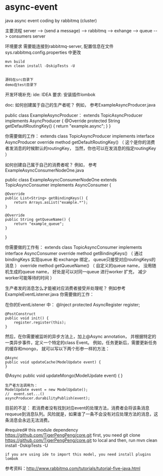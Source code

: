 # async-event

java async event coding by rabbitmq (cluster)

主要流程
server --> (send a message) --> rabbitmq --> exhange --> queue --> consumers server

环境要求
需要能连接到rabbitmq-server, 配置信息在文件
    sys.rabbitmq.config.properties
中更改

    mvn build
    mvn clean install -DskipTests -U


    源码在src目录下
    demo在test目录下


开发环境补充:
    ide: IDEA
    要求: 安装插件lombok


doc:
如何创建属于自己的生产者呢？ 例如， 参考ExampleAsyncProducer.java

public class ExampleAsyncProducer： extends TopicAsyncProducer implements AsyncProducer {
    @Override
    protected String getDefaultRoutingKey() {
        return "example.async";
    }
}

你需要做的工作：
extends class TopicAsyncProducer
implements interface AsyncProducer
override method getDefaultRoutingKey()  （ 这个是你的消费者发消息的时候默认的routingKey， 当然，你也可以在发消息的指定routingKey ）


如何创建自己属于自己的消费者呢？ 例如， 参考ExampleAsyncConsumerNodeOne.java

public class ExampleAsyncConsumerNodeOne extends TopicAsyncConsumer implements AsyncConsumer {

    @Override
    public List<String> getBindingKeys() {
        return Arrays.asList("example.*");
    }

    @Override
    public String getQueueName() {
        return "example_queue";
    }
}

你需要做的工作有：
extends class TopicAsyncConsumer
implements interface AsyncConsumer
override method getBindingKeys()  （ 通过bindingKeys 实现queue 和 exchange 绑定， queue只接受对应routingKeys的消息 ）
override method getQueueName() （ 自定义的queue name， 没用随机生成的queue name， 好处是可以对同一queue 进行worker 扩充， 减少worker可能等待的时间 ）

生产者发的消息怎么才能被对应消费者接受并处理呢？ 例如参考ExampleEventListener.java
你需要做的工作：

在你的EventListener 中：
    @Inject
    protected AsyncRegister register;

    @PostConstruct
    public void init() {
        register.register(this);
    }

然后，在你需要被监听的异步方法上，加上@Async annotation， 并根据特定的一类异步事件，定义一个特定的class Event。 例如，任务更新后，需要更新任务的缓存和mongo， 就可以写以下两个形参一样的方法：

    @Async
    public void updateCache(ModelUpdate event) {
    }

   @Async
    public void updateMongo(ModelUpdate event) {
    }
    
    生产者方法调用为：
    ModelUpdate event = new ModelUpdate();
    //  event.set...()
    asyncProducer.durabilityPublish(event);

目前的不足：
  若消费者没有找到对应event的处理方法，消费者会将该条消息requeue到消息队列。风险就是，如果谁了一条不会没有对应处理方法的消息，这条消息会永远无法消费。
  
  
 #required#
    this module dependency https://github.com/TigerPengPeng/core.git
    first, you need git clone https://github.com/TigerPengPeng/core.git to local
    and then, run mvn clean install -DskipTests -U


    if you are using ide to import this model, you need install plugins lombok

参考资料：http://www.rabbitmq.com/tutorials/tutorial-five-java.html

